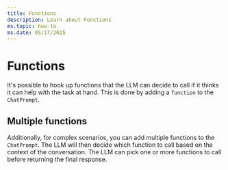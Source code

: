 ```yaml
---
title: Functions
description: Learn about Functions
ms.topic: how-to
ms.date: 05/17/2025
---
```



# Functions

It's possible to hook up functions that the LLM can decide to call if it thinks it can help with the task at hand. This is done by adding a `function` to the `ChatPrompt`.

<FileCodeBlock
    lang="typescript"
    src="/generated-snippets/ts/tool-calling.snippet.single-function-calling.ts"
/>

## Multiple functions

Additionally, for complex scenarios, you can add multiple functions to the `ChatPrompt`. The LLM will then decide which function to call based on the context of the conversation. The LLM can pick one or more functions to call before returning the final response.

<FileCodeBlock
    lang="typescript"
    src="/generated-snippets/ts/tool-calling.snippet.multiple-function-calling.ts"
/>
